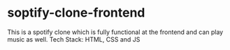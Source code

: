 # soptify-clone-frontend
This is a spotify clone which is fully functional at the frontend and can play music as well. Tech Stack: HTML, CSS and JS
